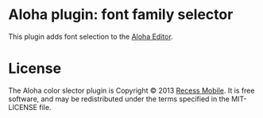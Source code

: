 Aloha plugin: font family selector
==================================

This plugin adds font selection to the [Aloha Editor](http://www.aloha-editor.org/).


License
=======

The Aloha color slector plugin is Copyright © 2013 [Recess Mobile](http://recess.im/).
It is free software, and may be redistributed under the terms specified in the MIT-LICENSE file.